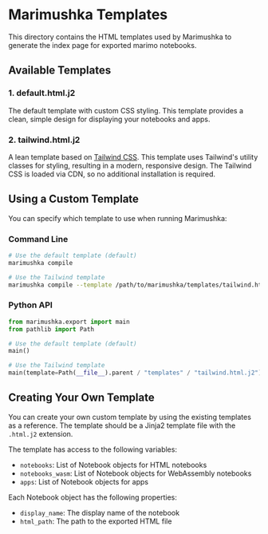 # Marimushka Templates

This directory contains the HTML templates used by Marimushka to generate the index page for exported marimo notebooks.

## Available Templates

### 1. default.html.j2

The default template with custom CSS styling. This template provides a clean, simple design for displaying your notebooks and apps.

### 2. tailwind.html.j2

A lean template based on [Tailwind CSS](https://tailwindcss.com/). This template uses Tailwind's utility classes for styling, resulting in a modern, responsive design. The Tailwind CSS is loaded via CDN, so no additional installation is required.

## Using a Custom Template

You can specify which template to use when running Marimushka:

### Command Line

```bash
# Use the default template (default)
marimushka compile

# Use the Tailwind template
marimushka compile --template /path/to/marimushka/templates/tailwind.html.j2
```

### Python API

```python
from marimushka.export import main
from pathlib import Path

# Use the default template (default)
main()

# Use the Tailwind template
main(template=Path(__file__).parent / "templates" / "tailwind.html.j2")
```

## Creating Your Own Template

You can create your own custom template by using the existing templates as a reference. The template should be a Jinja2 template file with the `.html.j2` extension.

The template has access to the following variables:

- `notebooks`: List of Notebook objects for HTML notebooks
- `notebooks_wasm`: List of Notebook objects for WebAssembly notebooks
- `apps`: List of Notebook objects for apps

Each Notebook object has the following properties:

- `display_name`: The display name of the notebook
- `html_path`: The path to the exported HTML file
